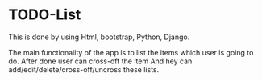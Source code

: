 # TODO-List

This is done by using Html, bootstrap, Python, Django.

The main functionality of the app is to list the items which user is going to do.
After done user can cross-off the item And hey can add/edit/delete/cross-off/uncross these lists. 
